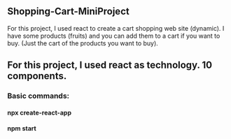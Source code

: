 ## Shopping-Cart-MiniProject
For this project, I used react to create a cart shopping web site (dynamic). I have some products (fruits) and you can add them to a cart if you want to buy. (Just the cart of the products you want to buy).

## For this project, I used react as technology. 10 components.
### Basic commands:
#### npx create-react-app <my-app>
#### npm start
